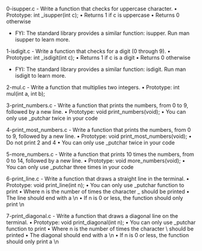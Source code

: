 0-isupper.c - Write a function that checks for uppercase character.
      • Prototype: int _isupper(int c);
      • Returns 1 if c is uppercase
      • Returns 0 otherwise
 - FYI: The standard library provides a similar function: isupper. Run man isupper to learn more.

1-isdigit.c - Write a function that checks for a digit (0 through 9).
      • Prototype: int _isdigit(int c);
      • Returns 1 if c is a digit
      • Returns 0 otherwise
 - FYI: The standard library provides a similar function: isdigit. Run man isdigit to learn more.

2-mul.c - Write a function that multiplies two integers.
      • Prototype: int mul(int a, int b);

3-print_numbers.c - Write a function that prints the numbers, from 0 to 9, followed by a new line.
      • Prototype: void print_numbers(void);
      • You can only use _putchar twice in your code

4-print_most_numbers.c - Write a function that prints the numbers, from 0 to 9, followed by a new line.
      • Prototype: void print_most_numbers(void);
      • Do not print 2 and 4
      • You can only use _putchar twice in your code

5-more_numbers.c - Write a function that prints 10 times the numbers, from 0 to 14, followed by a new line.
      • Prototype: void more_numbers(void);
      • You can only use _putchar three times in your code

6-print_line.c - Write a function that draws a straight line in the terminal.
      • Prototype: void print_line(int n);
      • You can only use _putchar function to print
      • Where n is the number of times the character _ should be printed
      • The line should end with a \n
      • If n is 0 or less, the function should only print \n

7-print_diagonal.c - Write a function that draws a diagonal line on the terminal.
      • Prototype: void print_diagonal(int n);
      • You can only use _putchar function to print
      • Where n is the number of times the character \ should be printed
      • The diagonal should end with a \n
      • If n is 0 or less, the function should only print a \n

